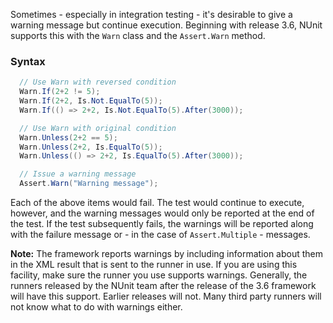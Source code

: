 Sometimes - especially in integration testing - it's desirable to give a warning message but continue execution. Beginning with release 3.6, NUnit supports this with the `Warn` class and the `Assert.Warn` method.

### Syntax

```C#
  // Use Warn with reversed condition
  Warn.If(2+2 != 5);
  Warn.If(2+2, Is.Not.EqualTo(5));
  Warn.If(() => 2+2, Is.Not.EqualTo(5).After(3000));

  // Use Warn with original condition
  Warn.Unless(2+2 == 5);
  Warn.Unless(2+2, Is.EqualTo(5));
  Warn.Unless(() => 2+2, Is.EqualTo(5).After(3000));

  // Issue a warning message
  Assert.Warn("Warning message");
```

Each of the above items would fail. The test would continue to execute, however, and the warning messages would only be reported at the end of the test. If the test subsequently fails, the warnings will be reported along with the failure message or - in the case of `Assert.Multiple` - messages.

**Note:** The framework reports warnings by including information about them in the XML result that is sent to the runner in use. If you are using this facility, make sure the runner you use supports warnings. Generally, the runners released by the NUnit team after the release of the 3.6 framework will have this support. Earlier releases will not. Many third party runners will not know what to do with warnings either.
